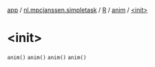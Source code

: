 [app](../../../index.md) / [nl.mpcjanssen.simpletask](../../index.md) / [R](../index.md) / [anim](index.md) / [&lt;init&gt;](.)

# &lt;init&gt;

`anim()`
`anim()`
`anim()`
`anim()`
